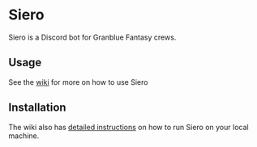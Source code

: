 # Siero
Siero is a Discord bot for Granblue Fantasy crews.

## Usage
See the [wiki](https://github.com/jedmund/siero-bot/wiki) for more on how to use Siero

## Installation
The wiki also has [detailed instructions](https://github.com/jedmund/siero-bot/wiki/For-development) on how to run Siero on your local machine.
